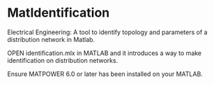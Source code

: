 # MatIdentification
Electrical Engineering: A tool to identify topology and parameters of a distribution network in Matlab.

OPEN identification.mlx in MATLAB and it introduces a way to make identification on distribution networks.

Ensure MATPOWER 6.0 or later has been installed on your MATLAB.
